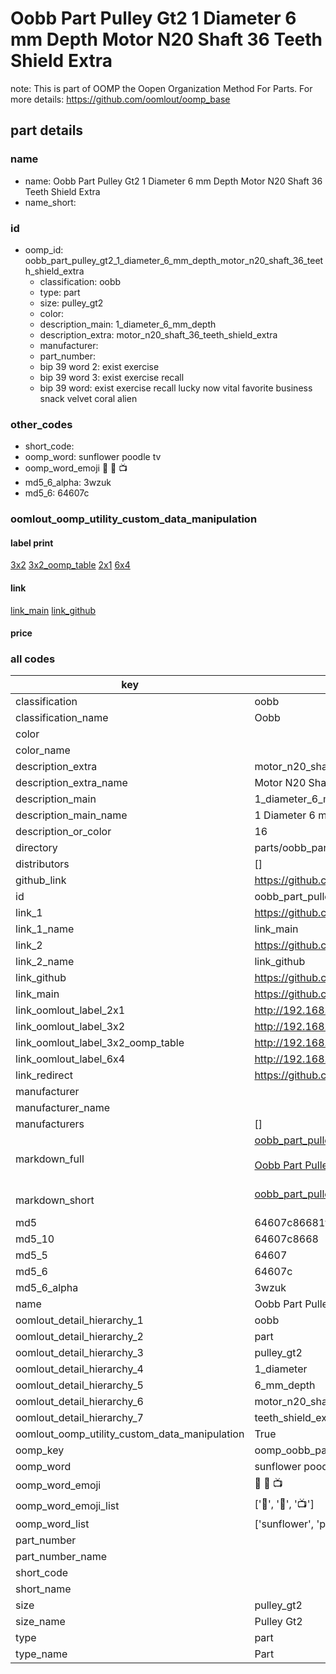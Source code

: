 # Oobb Part Pulley Gt2 1 Diameter 6 mm Depth Motor N20 Shaft 36 Teeth Shield Extra  

note: This is part of OOMP the Oopen Organization Method For Parts. For more details: https://github.com/oomlout/oomp_base

##  part details
  







### name
* name: Oobb Part Pulley Gt2 1 Diameter 6 mm Depth Motor N20 Shaft 36 Teeth Shield Extra
* name_short: 
### id
* oomp_id: oobb_part_pulley_gt2_1_diameter_6_mm_depth_motor_n20_shaft_36_teeth_shield_extra
  * classification: oobb
  * type: part
  * size: pulley_gt2
  * color: 
  * description_main: 1_diameter_6_mm_depth
  * description_extra: motor_n20_shaft_36_teeth_shield_extra
  * manufacturer: 
  * part_number: 
  * bip 39 word 2: exist exercise
  * bip 39 word 3: exist exercise recall
  * bip 39 word: exist exercise recall lucky now vital favorite business snack velvet coral alien

### other_codes
* short_code: 
* oomp_word: sunflower poodle tv
* oomp_word_emoji :sunflower: :poodle: :tv:
* md5_6_alpha: 3wzuk
* md5_6: 64607c






### oomlout_oomp_utility_custom_data_manipulation
#### label print
[3x2](http://192.168.1.245:1112/?label=oomp%203wzuk)
[3x2_oomp_table](http://192.168.1.108:1112/?label=oomp%203wzuk)
[2x1](http://192.168.1.242:1112/?label=oomp%203wzuk)
[6x4](http://192.168.1.55:1112/?label=oomp%203wzuk)    

#### link

[link_main](https://github.com/oomlout/oomlout_oomp_version_1_messy/tree/main/parts/oobb_part_pulley_gt2_1_diameter_6_mm_depth_motor_n20_shaft_36_teeth_shield_extra) [link_github](https://github.com/oomlout/oomlout_oomp_version_1_messy/tree/main/parts/oobb_part_pulley_gt2_1_diameter_6_mm_depth_motor_n20_shaft_36_teeth_shield_extra)                             

#### price







### all codes 
| key | value |  
| --- | --- |  
| classification | oobb |  
| classification_name | Oobb |  
| color |  |  
| color_name |  |  
| description_extra | motor_n20_shaft_36_teeth_shield_extra |  
| description_extra_name | Motor N20 Shaft 36 Teeth Shield Extra |  
| description_main | 1_diameter_6_mm_depth |  
| description_main_name | 1 Diameter 6 mm Depth |  
| description_or_color | 16 |  
| directory | parts/oobb_part_pulley_gt2_1_diameter_6_mm_depth_motor_n20_shaft_36_teeth_shield_extra |  
| distributors | [] |  
| github_link | https://github.com/oomlout/oomlout_oomp_part_src/tree/main/parts/oobb_part_pulley_gt2_1_diameter_6_mm_depth_motor_n20_shaft_36_teeth_shield_extra |  
| id | oobb_part_pulley_gt2_1_diameter_6_mm_depth_motor_n20_shaft_36_teeth_shield_extra |  
| link_1 | https://github.com/oomlout/oomlout_oomp_version_1_messy/tree/main/parts/oobb_part_pulley_gt2_1_diameter_6_mm_depth_motor_n20_shaft_36_teeth_shield_extra |  
| link_1_name | link_main |  
| link_2 | https://github.com/oomlout/oomlout_oomp_version_1_messy/tree/main/parts/oobb_part_pulley_gt2_1_diameter_6_mm_depth_motor_n20_shaft_36_teeth_shield_extra |  
| link_2_name | link_github |  
| link_github | https://github.com/oomlout/oomlout_oomp_version_1_messy/tree/main/parts/oobb_part_pulley_gt2_1_diameter_6_mm_depth_motor_n20_shaft_36_teeth_shield_extra |  
| link_main | https://github.com/oomlout/oomlout_oomp_version_1_messy/tree/main/parts/oobb_part_pulley_gt2_1_diameter_6_mm_depth_motor_n20_shaft_36_teeth_shield_extra |  
| link_oomlout_label_2x1 | http://192.168.1.242:1112/?label=oomp%203wzuk |  
| link_oomlout_label_3x2 | http://192.168.1.245:1112/?label=oomp%203wzuk |  
| link_oomlout_label_3x2_oomp_table | http://192.168.1.108:1112/?label=oomp%203wzuk |  
| link_oomlout_label_6x4 | http://192.168.1.55:1112/?label=oomp%203wzuk |  
| link_redirect | https://github.com/oomlout/oomlout_oomp_version_1_messy/tree/main/parts/oobb_part_pulley_gt2_1_diameter_6_mm_depth_motor_n20_shaft_36_teeth_shield_extra |  
| manufacturer |  |  
| manufacturer_name |  |  
| manufacturers | [] |  
| markdown_full | [oobb_part_pulley_gt2_1_diameter_6_mm_depth_motor_n20_shaft_36_teeth_shield_extra](none)<br>[](none)<br>[Oobb Part Pulley Gt2 1 Diameter 6 Mm Depth Motor N20 Shaft 36 Teeth Shield Extra](none)<br><br> |  
| markdown_short | [oobb_part_pulley_gt2_1_diameter_6_mm_depth_motor_n20_shaft_36_teeth_shield_extra](none)<br><br> |  
| md5 | 64607c86681f0a83d44b984b66d3d27e |  
| md5_10 | 64607c8668 |  
| md5_5 | 64607 |  
| md5_6 | 64607c |  
| md5_6_alpha | 3wzuk |  
| name | Oobb Part Pulley Gt2 1 Diameter 6 mm Depth Motor N20 Shaft 36 Teeth Shield Extra |  
| oomlout_detail_hierarchy_1 | oobb |  
| oomlout_detail_hierarchy_2 | part |  
| oomlout_detail_hierarchy_3 | pulley_gt2 |  
| oomlout_detail_hierarchy_4 | 1_diameter |  
| oomlout_detail_hierarchy_5 | 6_mm_depth |  
| oomlout_detail_hierarchy_6 | motor_n20_shaft_36 |  
| oomlout_detail_hierarchy_7 | teeth_shield_extra |  
| oomlout_oomp_utility_custom_data_manipulation | True |  
| oomp_key | oomp_oobb_part_pulley_gt2_1_diameter_6_mm_depth_motor_n20_shaft_36_teeth_shield_extra |  
| oomp_word | sunflower poodle tv |  
| oomp_word_emoji | :sunflower: :poodle: :tv: |  
| oomp_word_emoji_list | [':sunflower:', ':poodle:', ':tv:'] |  
| oomp_word_list | ['sunflower', 'poodle', 'tv'] |  
| part_number |  |  
| part_number_name |  |  
| short_code |  |  
| short_name |  |  
| size | pulley_gt2 |  
| size_name | Pulley Gt2 |  
| type | part |  
| type_name | Part |  
